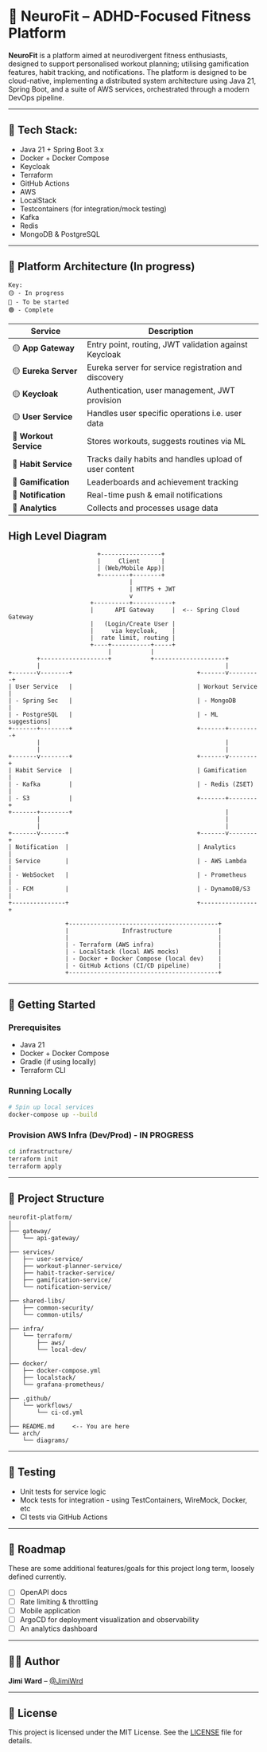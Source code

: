 # 🧠 NeuroFit – ADHD-Focused Fitness Platform

**NeuroFit** is a platform aimed at neurodivergent fitness enthusiasts, designed to support personalised workout planning; utilising gamification features, habit tracking, and notifications. The platform is designed to be cloud-native, implementing a distributed system architecture using Java 21, Spring Boot, and a suite of AWS services, orchestrated through a modern DevOps pipeline.

---

## 🧰 Tech Stack:

- Java 21 + Spring Boot 3.x
- Docker + Docker Compose
- Keycloak
- Terraform
- GitHub Actions
- AWS
- LocalStack
- Testcontainers (for integration/mock testing)
- Kafka
- Redis
- MongoDB & PostgreSQL

---

## 🧱 Platform Architecture (In progress)

```
Key:
🟡 - In progress
🔴 - To be started
🟢 - Complete
```

| Service                | Description |
|------------------------|-------------|
|🟡 **App Gateway**      | Entry point, routing, JWT validation against Keycloak|
|🟡 **Eureka Server**    | Eureka server for service registration and discovery|
|🟡 **Keycloak**         | Authentication, user management, JWT provision|
|🟡 **User Service**     | Handles user specific operations i.e. user data|
|🔴 **Workout Service**  | Stores workouts, suggests routines via ML|
|🔴 **Habit Service**    | Tracks daily habits and handles upload of user content|
|🔴 **Gamification**     | Leaderboards and achievement tracking|
|🔴 **Notification**     | Real-time push & email notifications|
|🔴 **Analytics**        | Collects and processes usage data |

## High Level Diagram

```
                         +-----------------+
                         |     Client      |
                         | (Web/Mobile App)|
                         +--------+--------+
                                  |
                                  | HTTPS + JWT
                                  v
                       +----------+-----------+
                       |      API Gateway     |  <-- Spring Cloud Gateway
                       |   (Login/Create User |    
                       |     via keycloak,    |
                       |  rate limit, routing |
                       +----+-----------+-----+
                            |           |
        +-------------------+           +--------------------+
        |                                                    |
+-------v--------+                                   +-------v---------+
| User Service   |                                   | Workout Service |
| - Spring Sec   |                                   | - MongoDB       |
| - PostgreSQL   |                                   | - ML suggestions|
+-------+--------+                                   +-------+---------+
        |                                                    |
        |                                                    |
+-------v--------+                                   +-------v--------+
| Habit Service  |                                   | Gamification   |
| - Kafka        |                                   | - Redis (ZSET) |
| - S3           |                                   +-------+--------+
+-------+--------+                                           |
        |                                                    |
        |                                                    |
+-------v-------+                                    +-------v--------+
| Notification  |                                    | Analytics      |
| Service       |                                    | - AWS Lambda   |
| - WebSocket   |                                    | - Prometheus   |
| - FCM         |                                    | - DynamoDB/S3  |
+---------------+                                    +----------------+

                +------------------------------------------+
                |               Infrastructure             |
                |                                          |
                | - Terraform (AWS infra)                  |
                | - LocalStack (local AWS mocks)           |
                | - Docker + Docker Compose (local dev)    |
                | - GitHub Actions (CI/CD pipeline)        |
                +------------------------------------------+

```

---

## 🚀 Getting Started

### Prerequisites
- Java 21
- Docker + Docker Compose
- Gradle (if using locally)
- Terraform CLI

### Running Locally
```bash
# Spin up local services
docker-compose up --build
````

### Provision AWS Infra (Dev/Prod) - IN PROGRESS

```bash
cd infrastructure/
terraform init
terraform apply
```

---

## 📂 Project Structure

```plaintext
neurofit-platform/
│
├── gateway/                
│   └── api-gateway/
│
├── services/
│   ├── user-service/
│   ├── workout-planner-service/
│   ├── habit-tracker-service/
│   ├── gamification-service/
│   └── notification-service/
│
├── shared-libs/
│   ├── common-security/
│   └── common-utils/
│
├── infra/
│   └── terraform/
│       ├── aws/
│       └── local-dev/
│
├── docker/
│   ├── docker-compose.yml
│   ├── localstack/
│   └── grafana-prometheus/
│
├── .github/
│   └── workflows/
│       └── ci-cd.yml
│
├── README.md     <-- You are here
└── arch/
    └── diagrams/
```

---

## 🧪 Testing

* Unit tests for service logic
* Mock tests for integration - using TestContainers, WireMock, Docker, etc
* CI tests via GitHub Actions

---

## 🧭 Roadmap

These are some additional features/goals for this project long term, loosely defined currently.

* [ ] OpenAPI docs
* [ ] Rate limiting & throttling
* [ ] Mobile application
* [ ] ArgoCD for deployment visualization and observability
* [ ] An analytics dashboard

---

## 🧑‍💻 Author

**Jimi Ward** – [@JimiWrd](https://github.com/JimiWrd)

---

## 📝 License

This project is licensed under the MIT License. See the [LICENSE](./LICENSE) file for details.
